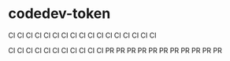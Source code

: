# codedev-token
CI CI CI CI CI CI CI CI CI CI CI CI CI CI CI CI CI

CI CI CI CI CI CI CI CI CI CI CI PR PR PR PR PR PR PR PR PR PR PR
